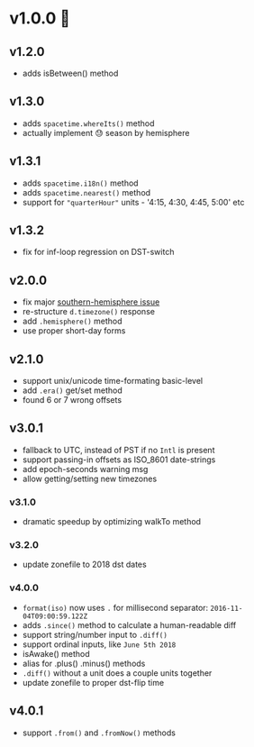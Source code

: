 # v1.0.0 :rocket:

## v1.2.0
* adds isBetween() method

## v1.3.0
* adds `spacetime.whereIts()` method
* actually implement 😓 season by hemisphere

## v1.3.1
* adds `spacetime.i18n()` method
* adds `spacetime.nearest()` method
* support for `"quarterHour"` units - '4:15, 4:30, 4:45, 5:00' etc

## v1.3.2
* fix for inf-loop regression on DST-switch

## v2.0.0
* fix major [southern-hemisphere issue](https://github.com/smallwins/spacetime/issues/27)
* re-structure `d.timezone()` response
* add `.hemisphere()` method
* use proper short-day forms
## v2.1.0
* support unix/unicode time-formating basic-level
* add `.era()` get/set method
* found 6 or 7 wrong offsets

## v3.0.1
* fallback to UTC, instead of PST if no `Intl` is present
* support passing-in offsets as ISO_8601 date-strings
* add epoch-seconds warning msg
* allow getting/setting new timezones
### v3.1.0
* dramatic speedup by optimizing walkTo method
### v3.2.0
* update zonefile to 2018 dst dates

### v4.0.0
* `format(iso)` now uses `.` for millisecond separator: `2016-11-04T09:00:59.122Z`
* adds `.since()` method to calculate a human-readable diff
* support string/number input to `.diff()`
* support ordinal inputs, like `June 5th 2018`
* isAwake() method
* alias for .plus() .minus() methods
* `.diff()` without a unit does a couple units together
* update zonefile to proper dst-flip time
## v4.0.1
* support `.from()` and `.fromNow()` methods
